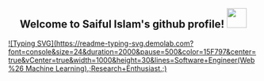 <h2 align="center">
  Welcome to Saiful Islam's github profile!
  <img src="https://media.giphy.com/media/hvRJCLFzcasrR4ia7z/giphy.gif" width="40">
</h2>

[![Typing SVG](https://readme-typing-svg.demolab.com?font=console&size=24&duration=2000&pause=500&color=15F797&center=true&vCenter=true&width=1000&height=30&lines=Software+Engineer(Web %26 Machine Learning).;Research+Enthusiast.;)]()
